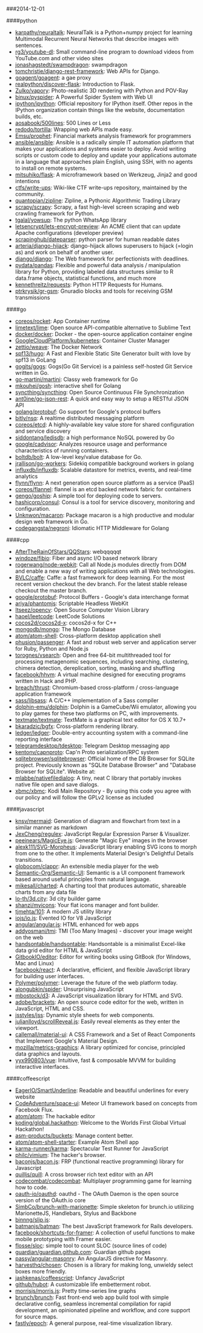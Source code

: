 ###2014-12-01

####python
* [karpathy/neuraltalk](https://github.com/karpathy/neuraltalk): NeuralTalk is a Python+numpy project for learning Multimodal Recurrent Neural Networks that describe images with sentences.
* [rg3/youtube-dl](https://github.com/rg3/youtube-dl): Small command-line program to download videos from YouTube.com and other video sites
* [jonashagstedt/swampdragon](https://github.com/jonashagstedt/swampdragon): swampdragon
* [tomchristie/django-rest-framework](https://github.com/tomchristie/django-rest-framework): Web APIs for Django.
* [goagent/goagent](https://github.com/goagent/goagent): a gae proxy
* [realpython/discover-flask](https://github.com/realpython/discover-flask): Introduction to Flask.
* [Zulko/vapory](https://github.com/Zulko/vapory): Photo-realistic 3D rendering with Python and POV-Ray
* [binux/pyspider](https://github.com/binux/pyspider): A Powerful Spider System with Web UI
* [ipython/ipython](https://github.com/ipython/ipython): Official repository for IPython itself. Other repos in the IPython organization contain things like the website, documentation builds, etc.
* [aosabook/500lines](https://github.com/aosabook/500lines): 500 Lines or Less
* [redodo/tortilla](https://github.com/redodo/tortilla): Wrapping web APIs made easy.
* [Emsu/prophet](https://github.com/Emsu/prophet): Financial markets analysis framework for programmers
* [ansible/ansible](https://github.com/ansible/ansible): Ansible is a radically simple IT automation platform that makes your applications and systems easier to deploy. Avoid writing scripts or custom code to deploy and update your applications automate in a language that approaches plain English, using SSH, with no agents to install on remote systems.
* [mitsuhiko/flask](https://github.com/mitsuhiko/flask): A microframework based on Werkzeug, Jinja2 and good intentions
* [ctfs/write-ups](https://github.com/ctfs/write-ups): Wiki-like CTF write-ups repository, maintained by the community.
* [quantopian/zipline](https://github.com/quantopian/zipline): Zipline, a Pythonic Algorithmic Trading Library
* [scrapy/scrapy](https://github.com/scrapy/scrapy): Scrapy, a fast high-level screen scraping and web crawling framework for Python.
* [tgalal/yowsup](https://github.com/tgalal/yowsup): The python WhatsApp library
* [letsencrypt/lets-encrypt-preview](https://github.com/letsencrypt/lets-encrypt-preview): An ACME client that can update Apache configurations (developer preview)
* [scrapinghub/dateparser](https://github.com/scrapinghub/dateparser): python parser for human readable dates
* [arteria/django-hijack](https://github.com/arteria/django-hijack): django-hijack allows superusers to hijack (=login as) and work on behalf of another user.
* [django/django](https://github.com/django/django): The Web framework for perfectionists with deadlines.
* [pydata/pandas](https://github.com/pydata/pandas): Flexible and powerful data analysis / manipulation library for Python, providing labeled data structures similar to R data.frame objects, statistical functions, and much more
* [kennethreitz/requests](https://github.com/kennethreitz/requests): Python HTTP Requests for Humans.
* [ptrkrysik/gr-gsm](https://github.com/ptrkrysik/gr-gsm): Gnuradio blocks and tools for receiving GSM transmissions

####go
* [coreos/rocket](https://github.com/coreos/rocket): App Container runtime
* [limetext/lime](https://github.com/limetext/lime): Open source API-compatible alternative to Sublime Text
* [docker/docker](https://github.com/docker/docker): Docker - the open-source application container engine
* [GoogleCloudPlatform/kubernetes](https://github.com/GoogleCloudPlatform/kubernetes): Container Cluster Manager
* [zettio/weave](https://github.com/zettio/weave): The Docker Network
* [spf13/hugo](https://github.com/spf13/hugo): A Fast and Flexible Static Site Generator built with love by spf13 in GoLang
* [gogits/gogs](https://github.com/gogits/gogs): Gogs(Go Git Service) is a painless self-hosted Git Service written in Go.
* [go-martini/martini](https://github.com/go-martini/martini): Classy web framework for Go
* [mkouhei/gosh](https://github.com/mkouhei/gosh): interactive shell for Golang
* [syncthing/syncthing](https://github.com/syncthing/syncthing): Open Source Continuous File Synchronization
* [ant0ine/go-json-rest](https://github.com/ant0ine/go-json-rest): A quick and easy way to setup a RESTful JSON API
* [golang/protobuf](https://github.com/golang/protobuf): Go support for Google's protocol buffers
* [bitly/nsq](https://github.com/bitly/nsq): A realtime distributed messaging platform
* [coreos/etcd](https://github.com/coreos/etcd): A highly-available key value store for shared configuration and service discovery
* [siddontang/ledisdb](https://github.com/siddontang/ledisdb): a high performance NoSQL powered by Go
* [google/cadvisor](https://github.com/google/cadvisor): Analyzes resource usage and performance characteristics of running containers.
* [boltdb/bolt](https://github.com/boltdb/bolt): A low-level key/value database for Go.
* [jrallison/go-workers](https://github.com/jrallison/go-workers): Sidekiq compatible background workers in golang
* [influxdb/influxdb](https://github.com/influxdb/influxdb): Scalable datastore for metrics, events, and real-time analytics
* [flynn/flynn](https://github.com/flynn/flynn): A next generation open source platform as a service (PaaS)
* [coreos/flannel](https://github.com/coreos/flannel): flannel is an etcd backed network fabric for containers
* [gengo/goship](https://github.com/gengo/goship): A simple tool for deploying code to servers.
* [hashicorp/consul](https://github.com/hashicorp/consul): Consul is a tool for service discovery, monitoring and configuration.
* [Unknwon/macaron](https://github.com/Unknwon/macaron): Package macaron is a high productive and modular design web framework in Go.
* [codegangsta/negroni](https://github.com/codegangsta/negroni): Idiomatic HTTP Middleware for Golang

####cpp
* [AfterTheRainOfStars/QQStars](https://github.com/AfterTheRainOfStars/QQStars): webqqqqqt
* [windoze/fibio](https://github.com/windoze/fibio): Fiber and async I/O based network library
* [rogerwang/node-webkit](https://github.com/rogerwang/node-webkit): Call all Node.js modules directly from DOM and enable a new way of writing applications with all Web technologies.
* [BVLC/caffe](https://github.com/BVLC/caffe): Caffe: a fast framework for deep learning. For the most recent version checkout the dev branch. For the latest stable release checkout the master branch.
* [google/protobuf](https://github.com/google/protobuf): Protocol Buffers - Google's data interchange format
* [ariya/phantomjs](https://github.com/ariya/phantomjs): Scriptable Headless WebKit
* [Itseez/opencv](https://github.com/Itseez/opencv): Open Source Computer Vision Library
* [haoel/leetcode](https://github.com/haoel/leetcode): LeetCode Solutions
* [cocos2d/cocos2d-x](https://github.com/cocos2d/cocos2d-x): cocos2d-x for C++
* [mongodb/mongo](https://github.com/mongodb/mongo): The Mongo Database
* [atom/atom-shell](https://github.com/atom/atom-shell): Cross-platform desktop application shell
* [phusion/passenger](https://github.com/phusion/passenger): A fast and robust web server and application server for Ruby, Python and Node.js
* [torognes/vsearch](https://github.com/torognes/vsearch): Open and free 64-bit multithreaded tool for processing metagenomic sequences, including searching, clustering, chimera detection, dereplication, sorting, masking and shuffling
* [facebook/hhvm](https://github.com/facebook/hhvm): A virtual machine designed for executing programs written in Hack and PHP.
* [breach/thrust](https://github.com/breach/thrust): Chromium-based cross-platform / cross-language application framework
* [sass/libsass](https://github.com/sass/libsass): A C/C++ implementation of a Sass compiler
* [dolphin-emu/dolphin](https://github.com/dolphin-emu/dolphin): Dolphin is a GameCube/Wii emulator, allowing you to play games for these two platforms on PC, with improvements.
* [textmate/textmate](https://github.com/textmate/textmate): TextMate is a graphical text editor for OS X 10.7+
* [bkaradzic/bgfx](https://github.com/bkaradzic/bgfx): Cross-platform rendering library.
* [ledger/ledger](https://github.com/ledger/ledger): Double-entry accounting system with a command-line reporting interface
* [telegramdesktop/tdesktop](https://github.com/telegramdesktop/tdesktop): Telegram Desktop messaging app
* [kentonv/capnproto](https://github.com/kentonv/capnproto): Cap'n Proto serialization/RPC system
* [sqlitebrowser/sqlitebrowser](https://github.com/sqlitebrowser/sqlitebrowser): Official home of the DB Browser for SQLite project. Previously known as "SQLite Database Browser" and "Database Browser for SQLite". Website at:
* [mlabbe/nativefiledialog](https://github.com/mlabbe/nativefiledialog): A tiny, neat C library that portably invokes native file open and save dialogs.
* [xbmc/xbmc](https://github.com/xbmc/xbmc): Kodi Main Repository - By using this code you agree with our policy and will follow the GPLv2 license as included

####javascript
* [knsv/mermaid](https://github.com/knsv/mermaid): Generation of diagram and flowchart from text in a similar manner as markdown
* [JexCheng/regulex](https://github.com/JexCheng/regulex): JavaScript Regular Expression Parser & Visualizer.
* [peeinears/MagicEye.js](https://github.com/peeinears/MagicEye.js): Generate "Magic Eye" images in the browser
* [alexk111/SVG-Morpheus](https://github.com/alexk111/SVG-Morpheus): JavaScript library enabling SVG icons to morph from one to the other. It implements Material Design's Delightful Details transitions.
* [globocom/clappr](https://github.com/globocom/clappr): An extensible media player for the web
* [Semantic-Org/Semantic-UI](https://github.com/Semantic-Org/Semantic-UI): Semantic is a UI component framework based around useful principles from natural language.
* [mikesall/charted](https://github.com/mikesall/charted): A charting tool that produces automatic, shareable charts from any data file
* [lo-th/3d.city](https://github.com/lo-th/3d.city): 3d city builder game
* [shanzi/myicons](https://github.com/shanzi/myicons): Your flat icons manager and font builder.
* [tjmehta/101](https://github.com/tjmehta/101): A modern JS utility library
* [iojs/io.js](https://github.com/iojs/io.js): Evented IO for V8 JavaScript
* [angular/angular.js](https://github.com/angular/angular.js): HTML enhanced for web apps
* [addyosmani/tmi](https://github.com/addyosmani/tmi): TMI (Too Many Images) - discover your image weight on the web
* [handsontable/handsontable](https://github.com/handsontable/handsontable): Handsontable is a minimalist Excel-like data grid editor for HTML & JavaScript
* [GitbookIO/editor](https://github.com/GitbookIO/editor): Editor for writing books using GitBook (for Windows, Mac and Linux)
* [facebook/react](https://github.com/facebook/react): A declarative, efficient, and flexible JavaScript library for building user interfaces.
* [Polymer/polymer](https://github.com/Polymer/polymer): Leverage the future of the web platform today.
* [alongubkin/spider](https://github.com/alongubkin/spider): Unsurprising JavaScript
* [mbostock/d3](https://github.com/mbostock/d3): A JavaScript visualization library for HTML and SVG.
* [adobe/brackets](https://github.com/adobe/brackets): An open source code editor for the web, written in JavaScript, HTML and CSS.
* [jsstyles/jss](https://github.com/jsstyles/jss): Dynamic style sheets for web components.
* [julianlloyd/scrollReveal.js](https://github.com/julianlloyd/scrollReveal.js): Easily reveal elements as they enter the viewport.
* [callemall/material-ui](https://github.com/callemall/material-ui): A CSS Framework and a Set of React Components that Implement Google's Material Design.
* [mozilla/metrics-graphics](https://github.com/mozilla/metrics-graphics): A library optimized for concise, principled data graphics and layouts.
* [yyx990803/vue](https://github.com/yyx990803/vue): Intuitive, fast & composable MVVM for building interactive interfaces.

####coffeescript
* [EagerIO/SmartUnderline](https://github.com/EagerIO/SmartUnderline): Readable and beautiful underlines for every website
* [CodeAdventure/space-ui](https://github.com/CodeAdventure/space-ui): Meteor UI framework based on concepts from Facebook Flux.
* [atom/atom](https://github.com/atom/atom): The hackable editor
* [koding/global.hackathon](https://github.com/koding/global.hackathon): Welcome to the Worlds First Global Virtual Hackathon!
* [asm-products/buckets](https://github.com/asm-products/buckets): Manage content better.
* [atom/atom-shell-starter](https://github.com/atom/atom-shell-starter): Example Atom Shell app
* [karma-runner/karma](https://github.com/karma-runner/karma): Spectacular Test Runner for JavaScript
* [philc/vimium](https://github.com/philc/vimium): The hacker's browser.
* [baconjs/bacon.js](https://github.com/baconjs/bacon.js): FRP (functional reactive programming) library for Javascript
* [quilljs/quill](https://github.com/quilljs/quill): A cross browser rich text editor with an API
* [codecombat/codecombat](https://github.com/codecombat/codecombat): Multiplayer programming game for learning how to code.
* [oauth-io/oauthd](https://github.com/oauth-io/oauthd): oauthd - The OAuth Daemon is the open source version of the OAuth.io core
* [SimbCo/brunch-with-marionette](https://github.com/SimbCo/brunch-with-marionette): Simple skeleton for brunch.io utilizing MarionetteJS, Handlebars, Stylus and Backbone
* [binnng/slip.js](https://github.com/binnng/slip.js): 
* [batmanjs/batman](https://github.com/batmanjs/batman): The best JavaScript framework for Rails developers.
* [facebook/shortcuts-for-framer](https://github.com/facebook/shortcuts-for-framer): A collection of useful functions to make mobile prototyping with Framer easier.
* [flosse/sloc](https://github.com/flosse/sloc): simple tool to count SLOC (source lines of code)
* [guardian/guardian.github.com](https://github.com/guardian/guardian.github.com): Guardian github pages
* [passy/angular-masonry](https://github.com/passy/angular-masonry): An AngularJS directive for Masonry.
* [harvesthq/chosen](https://github.com/harvesthq/chosen): Chosen is a library for making long, unwieldy select boxes more friendly.
* [jashkenas/coffeescript](https://github.com/jashkenas/coffeescript): Unfancy JavaScript
* [github/hubot](https://github.com/github/hubot): A customizable life embetterment robot.
* [morrisjs/morris.js](https://github.com/morrisjs/morris.js): Pretty time-series line graphs
* [brunch/brunch](https://github.com/brunch/brunch): Fast front-end web app build tool with simple declarative config, seamless incremental compilation for rapid development, an opinionated pipeline and workflow, and core support for source maps.
* [fastly/epoch](https://github.com/fastly/epoch): A general purpose, real-time visualization library.
